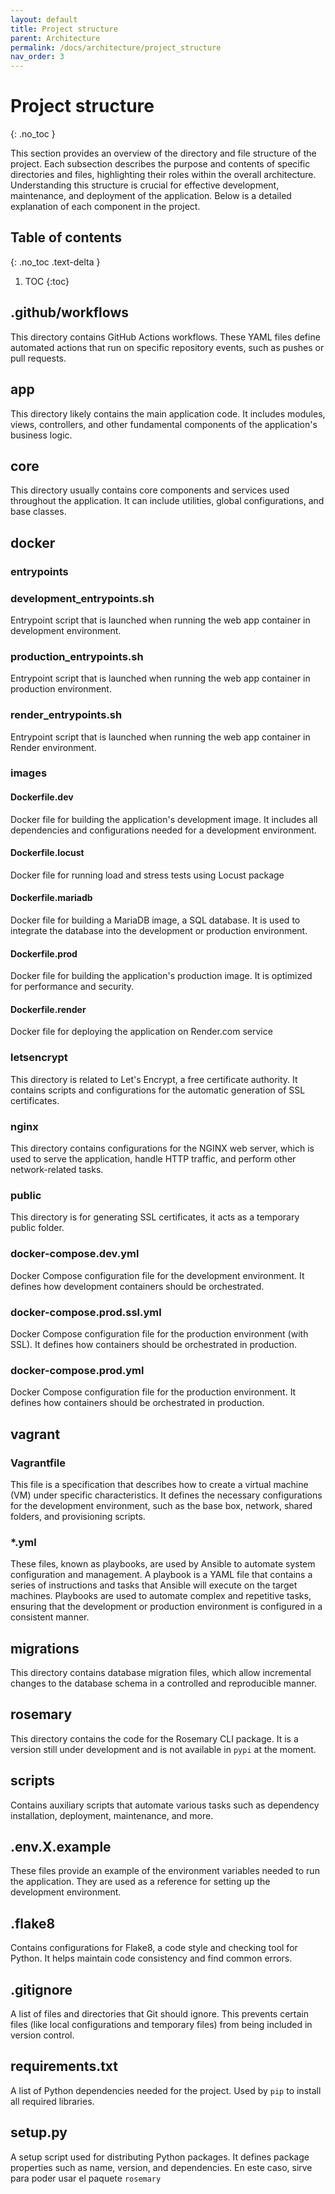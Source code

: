 ```yaml
---
layout: default
title: Project structure
parent: Architecture
permalink: /docs/architecture/project_structure
nav_order: 3
---
```


# Project structure
{: .no_toc }

This section provides an overview of the directory and file structure of the project. Each subsection describes the purpose and contents of specific directories and files, highlighting their roles within the overall architecture. Understanding this structure is crucial for effective development, maintenance, and deployment of the application. Below is a detailed explanation of each component in the project.

## Table of contents
{: .no_toc .text-delta }

1. TOC
{:toc}

## .github/workflows
This directory contains GitHub Actions workflows. These YAML files define automated actions that run on specific repository events, such as pushes or pull requests.

## app
This directory likely contains the main application code. It includes modules, views, controllers, and other fundamental components of the application's business logic.

## core
This directory usually contains core components and services used throughout the application. It can include utilities, global configurations, and base classes.

## docker

### entrypoints

### development_entrypoints.sh

Entrypoint script that is launched when running the web app container in development environment.

### production_entrypoints.sh

Entrypoint script that is launched when running the web app container in production environment.

### render_entrypoints.sh

Entrypoint script that is launched when running the web app container in Render environment.

### images

#### Dockerfile.dev
Docker file for building the application's development image. It includes all dependencies and configurations needed for a development environment.

#### Dockerfile.locust
Docker file for running load and stress tests using Locust package

#### Dockerfile.mariadb
Docker file for building a MariaDB image, a SQL database. It is used to integrate the database into the development or production environment.

#### Dockerfile.prod
Docker file for building the application's production image. It is optimized for performance and security.

#### Dockerfile.render
Docker file for deploying the application on Render.com service

### letsencrypt
This directory is related to Let's Encrypt, a free certificate authority. It contains scripts and configurations for the automatic generation of SSL certificates.

### nginx
This directory contains configurations for the NGINX web server, which is used to serve the application, handle HTTP traffic, and perform other network-related tasks.

### public
This directory is for generating SSL certificates, it acts as a temporary public folder.

### docker-compose.dev.yml
Docker Compose configuration file for the development environment. It defines how development containers should be orchestrated.

### docker-compose.prod.ssl.yml
Docker Compose configuration file for the production environment (with SSL). It defines how containers should be orchestrated in production.

### docker-compose.prod.yml
Docker Compose configuration file for the production environment. It defines how containers should be orchestrated in production.

## vagrant

### Vagrantfile

This file is a specification that describes how to create a virtual machine (VM) under specific characteristics. It defines the necessary configurations for the development environment, such as the base box, network, shared folders, and provisioning scripts.

### *.yml

These files, known as playbooks, are used by Ansible to automate system configuration and management. A playbook is a YAML file that contains a series of instructions and tasks that Ansible will execute on the target machines. Playbooks are used to automate complex and repetitive tasks, ensuring that the development or production environment is configured in a consistent manner.

## migrations
This directory contains database migration files, which allow incremental changes to the database schema in a controlled and reproducible manner.

## rosemary
This directory contains the code for the Rosemary CLI package. It is a version still under development and is not available in `pypi` at the moment.

## scripts
Contains auxiliary scripts that automate various tasks such as dependency installation, deployment, maintenance, and more.

## .env.X.example
These files provide an example of the environment variables needed to run the application. They are used as a reference for setting up the development environment.

## .flake8
Contains configurations for Flake8, a code style and checking tool for Python. It helps maintain code consistency and find common errors.

## .gitignore
A list of files and directories that Git should ignore. This prevents certain files (like local configurations and temporary files) from being included in version control.





## requirements.txt
A list of Python dependencies needed for the project. Used by `pip` to install all required libraries.

## setup.py
A setup script used for distributing Python packages. It defines package properties such as name, version, and dependencies. En este caso, sirve para poder usar el paquete `rosemary`
